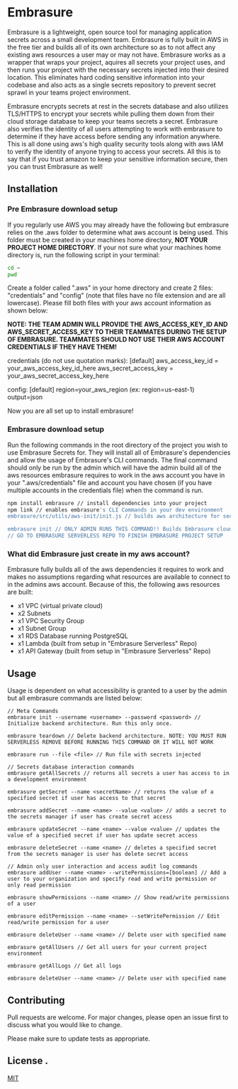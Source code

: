 # Embrasure

Embrasure is a lightweight, open source tool for managing application secrets across a small development team.
Embrasure is fully built in AWS in the free tier and builds all of its own architecture so as to not affect any existing aws resources a user may or may not have. Embrasure works as a wrapper that wraps your project, aquires all secrets your project uses, and then runs your project with the necessary secrets injected into their desired location. This eliminates hard coding sensitive information into your codebase and also acts as a single secrets repository to prevent secret sprawl in your teams project environment.

Embrasure encrypts secrets at rest in the secrets database and also utilizes TLS/HTTPS to encrypt your secrets while pulling them down from their cloud storage database to keep your teams secrets a secret. Embrasure also verifies the identity of all users attempting to work with embrasure to determine if they have access before sending any information anywhere. This is all done using aws's high quality security tools along with aws IAM to verify the identity of anyone trying to access your secrets. All this is to say that if you trust amazon to keep your sensitive information secure, then you can trust Embrasure as well!

## Installation

### Pre Embrasure download setup

If you regularly use AWS you may already have the following but embrasure relies on the .aws folder to determine what aws account is being used. This folder must be created in your machines home directory, **NOT YOUR PROJECT HOME DIRECTORY**. If your not sure what your machines home directory is, run the following script in your terminal:

```bash
cd ~
pwd
```

Create a folder called ".aws" in your home directory and create 2 files: "credentials" and "config" (note that files have no file extension and are all lowercase). Please fill both files with your aws account information as shown below:

**NOTE: THE TEAM ADMIN WILL PROVIDE THE AWS_ACCESS_KEY_ID AND AWS_SECRET_ACCESS_KEY TO THEIR TEAMMATES DURING THE SETUP OF EMBRASURE. TEAMMATES SHOULD NOT USE THEIR AWS ACCOUNT CREDENTIALS IF THEY HAVE THEM!**

credentials (do not use quotation marks):
[default]
aws_access_key_id = your_aws_access_key_id_here
aws_secret_access_key = your_aws_secret_access_key_here

config:
[default]
region=your_aws_region (ex: region=us-east-1)
output=json

Now you are all set up to install embrasure!

### Embrasure download setup

Run the following commands in the root directory of the project you wish to use Embrasure Secrets for. They will install all of Embrasure's dependencies and allow the usage of Embrasure's CLI commands. The final command should only be run by the admin which will have the admin build all of the aws resources embrasure requires to work in the aws account you have in your ".aws/credentials" file and account you have chosen (if you have multiple accounts in the credentials file) when the command is run.

```bash
npm install embrasure // install dependencies into your project
npm link // enables embrasure's CLI Commands in your dev environment
embrasure/src/utils/aws-init/init.js // builds aws architecture for secure secrets storage

embrasure init // ONLY ADMIN RUNS THIS COMMAND!! Builds Embrasure cloud architecture that your team will use to store and interact with secrets
// GO TO EMBRASURE SERVERLESS REPO TO FINISH EMBRASURE PROJECT SETUP
```

### What did Embrasure just create in my aws account?

Embrasure fully builds all of the aws dependencies it requires to work and makes no assumptions regarding what resources are available to connect to in the admins aws account. Because of this, the following aws resources are built:

-   x1 VPC (virtual private cloud)
-   x2 Subnets
-   x1 VPC Security Group
-   x1 Subnet Group
-   x1 RDS Database running PostgreSQL
-   x1 Lambda (built from setup in "Embrasure Serverless" Repo)
-   x1 API Gateway (built from setup in "Embrasure Serverless" Repo)

## Usage

Usage is dependent on what accessibility is granted to a user by the admin but all embrasure commands are listed below:

```node
// Meta Commands
embrasure init --username <username> --password <password> // Initialize backend architecture. Run this only once.

embrasure teardown // Delete backend architecture. NOTE: YOU MUST RUN SERVERLESS REMOVE BEFORE RUNNING THIS COMMAND OR IT WILL NOT WORK

embrasure run --file <file> // Run file with secrets injected

// Secrets database interaction commands
embrasure getAllSecrets // returns all secrets a user has access to in a development environment

embrasure getSecret --name <secretName> // returns the value of a specified secret if user has access to that secret

embrasure addSecret --name <name> --value <value> // adds a secret to the secrets manager if user has create secret access

embrasure updateSecret --name <name> --value <value> // updates the value of a specified secret if user has update secret access

embrasure deleteSecret --name <name> // deletes a specified secret from the secrets manager is user has delete secret access

// Admin only user interaction and access audit log commands
embrasure addUser --name <name> --writePermissions=[boolean] // Add a user to your organization and specify read and write permission or only read permission

embrasure showPermissions --name <name> // Show read/write permissions of a user

embrasure editPermission --name <name> --setWritePermission // Edit read/write permission for a user

embrasure deleteUser --name <name> // Delete user with specified name

embrasure getAllUsers // Get all users for your current project environment

embrasure getAllLogs // Get all logs

embrasure deleteUser --name <name> // Delete user with specified name

```

## Contributing

Pull requests are welcome. For major changes, please open an issue first to discuss what you would like to change.

Please make sure to update tests as appropriate.

## License .

[MIT](https://choosealicense.com/licenses/mit/)
